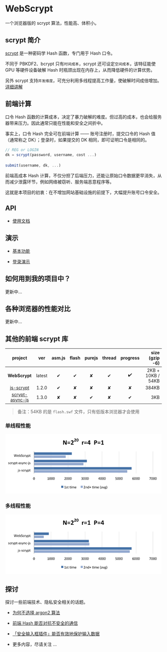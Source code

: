 # WebScrypt

一个浏览器版的 scrypt 算法，性能高、体积小。


## scrypt 简介

[scrypt](https://en.wikipedia.org/wiki/Scrypt) 是一种密码学 Hash 函数，专门用于 Hash 口令。

不同于 PBKDF2、bcrypt 只有`时间成本`，scrypt 还可设定`空间成本`，该特征能使 GPU 等硬件设备破解 Hash 时瓶颈出现在内存上，从而降低硬件的计算优势。

另外 scrypt 支持`并发维度`，可充分利用多线程提高工作量，使破解时间成倍增加。[详细讲解](https://www.cnblogs.com/index-html/p/hardware-resistant-hash-algorithm.html)


## 前端计算

口令 Hash 函数的计算成本，决定了暴力破解的难度。但过高的成本，也会给服务器带来压力。因此通常只能在性能和安全之间折中。

事实上，口令 Hash 完全可在前端计算 —— 账号注册时，提交口令的 Hash 值（通常称之 DK）；登录时，如果提交的 DK 相同，即可证明口令是相同的。

```javascript
// REG or LOGIN
dk = scrypt(password, username, cost ...)

submit(username, dk, ...)
```

前端高成本 Hash 计算，不仅分担了后端压力，还能让原始口令数据更早消失，从而减少泄露环节，例如网络被窃听、服务端恶意程序等。

这就是本项目的初衷：在不增加网站基础设施的前提下，大幅提升账号口令安全。



## API

* [使用文档](doc/api.md)


## 演示

* [基本功能](example/basic/)

* [登录演示](example/login/)


## 如何用到我的项目中？

更新中...


## 各种浏览器的性能对比

更新中...


## 其他的前端 scrypt 库

| project                                                      | ver    | asm.js | flash | purejs | thread | progress | size (gzip -6)    |
|:------------------------------------------------------------:|:------:|:------:|:-----:|:------:|:------:|:--------:|------------------:|
| **WebScrypt**                                                | latest |   ✔    |   ✔   |   ✘    |   ✔    |    ✔️     | 2KB + 10KB / 54KB |
| [js-scrypt](https://github.com/tonyg/js-scrypt)              | 1.2.0  |   ✔    |   ✘   |   ✘    |   ✘    |    ✘     |             384KB |
| [scrypt-async-js](https://github.com/dchest/scrypt-async-js) | 1.3.0  |   ✘    |   ✘   |   ✔    |   ✘    |    ✔     |               3KB |

> 备注：54KB 的是 `flash.swf` 文件，只有低版本浏览器才会使用


### 单线程性能

<img src="bench/products/bench1.png" width="600">

### 多线程性能

<img src="bench/products/bench2.png" width="600">



## 探讨

探讨一些前端技术、隐私安全相关的话题。

* [为何不选择 argon2 算法](doc/why-not-argon2/README.md)

* [前端 Hash 能否对抗不安全的通信](doc/client-hash-via-insecure-network/README.md)

* [「安全输入框插件」能否有效地保护输入数据](doc/security-plugin-protect-input/README.md)

* 更多内容，尽请关注 ...
